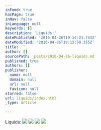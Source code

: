 ```yaml
---
inFeed: true
hasPage: true
inNav: false
inLanguage: null
keywords: []
description: 'Liquids:'
datePublished: '2016-04-26T19:14:21.743Z'
dateModified: '2016-04-26T19:13:59.355Z'
title: ''
author: []
sourcePath: _posts/2016-04-26-liquids.md
published: true
authors: []
publisher:
  name: null
  domain: null
  url: null
  favicon: null
starred: false
url: liquids/index.html
_type: Article

---
```

Liquids:
![](https://the-grid-user-content.s3-us-west-2.amazonaws.com/0f4d7f09-d6d8-4080-ba02-427464b9f4ce.jpg)
![](https://the-grid-user-content.s3-us-west-2.amazonaws.com/ddba0dd1-74c3-463d-8d9f-bef9c24eaa92.jpg)
![](https://the-grid-user-content.s3-us-west-2.amazonaws.com/9eebd01e-c20d-4cb3-b62e-85347a681fbf.jpg)
![](https://the-grid-user-content.s3-us-west-2.amazonaws.com/6725daa3-0bda-41ce-aa10-11d8ccaccc22.jpg)